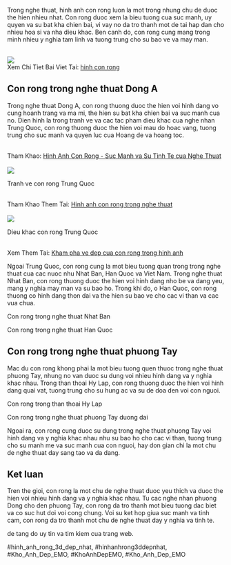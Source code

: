 <p>Trong nghe thuat, hinh anh con rong luon la mot trong nhung chu de duoc the hien nhieu nhat. Con rong duoc xem la bieu tuong cua suc manh, uy quyen va su bat kha chien bai, vi vay no da tro thanh mot de tai hap dan cho nhieu hoa si va nha dieu khac. Ben canh do, con rong cung mang trong minh nhieu y nghia tam linh va tuong trung cho su bao ve va may man.</p><br><img src="https://khoanhdepemo.com/wp-content/uploads/2024/12/Anh-Trai-Dat1-300x169.jpg"></br>
Xem Chi Tiet Bai Viet Tai: <a href="https://khoanhdepemo.com/hinh-anh-rong-vang-dep-nhat/">hinh con rong</a><h2>Con rong trong nghe thuat Dong A</h2><p>Trong nghe thuat Dong A, con rong thuong duoc the hien voi hinh dang vo cung hoanh trang va ma mi, the hien su bat kha chien bai va suc manh cua no. Dien hinh la trong tranh ve va cac tac pham dieu khac cua nghe nhan Trung Quoc, con rong thuong duoc the hien voi mau do hoac vang, tuong trung cho suc manh va quyen luc cua Hoang de va hoang toc.</p><br>Tham Khao: <a href="https://band.us/band/97197718/post/356">Hinh Anh Con Rong - Suc Manh va Su Tinh Te cua Nghe Thuat</a></br><br><img src="https://khoanhdepemo.com/wp-content/uploads/2024/12/cropped-Du-an-moi.png"></br><div class="img-container">

<p>Tranh ve con rong Trung Quoc</p><br>Tham Khao Them Tai: <a href="https://sites.google.com/view/khonhpemo/hinh-anh-con-rong-trong-nghe-thuat">Hinh anh con rong trong nghe thuat</a></br><br><img src="https://khoanhdepemo.com/wp-content/uploads/2024/12/cropped-Du-an-moi.png"></br>

<p>Dieu khac con rong Trung Quoc</p><br>Xem Them Tai: <a href="https://telegra.ph/Con-r%E1%BB%93ng-l%C3%A0-m%E1%BB%99t-trong-nh%E1%BB%AFng-h%C3%ACnh-t%C6%B0%E1%BB%A3ng-quen-thu%E1%BB%99c-v%C3%A0-%C4%91%C6%B0%E1%BB%A3c-y%C3%AAu-th%C3%ADch-trong-nhi%E1%BB%81u-n%E1%BB%81n-v%C4%83n-h%C3%B3a-tr%C3%AAn-th%E1%BA%BF-gi%E1%BB%9Bi-V%E1%BB%9Bi-s%E1%BB%B1-k%E1%BA%BFt-h%E1%BB%A3p-gi%E1%BB%AFa-s%E1%BB%A9-04-17">Kham pha ve dep cua con rong trong hinh anh</a></br>
</div><p>Ngoai Trung Quoc, con rong cung la mot bieu tuong quan trong trong nghe thuat cua cac nuoc nhu Nhat Ban, Han Quoc va Viet Nam. Trong nghe thuat Nhat Ban, con rong thuong duoc the hien voi hinh dang nho be va dang yeu, mang y nghia may man va su bao ho. Trong khi do, o Han Quoc, con rong thuong co hinh dang thon dai va the hien su bao ve cho cac vi than va cac vua chua.</p><div class="img-container">

<p>Con rong trong nghe thuat Nhat Ban</p>

<p>Con rong trong nghe thuat Han Quoc</p>
</div><h2>Con rong trong nghe thuat phuong Tay</h2><p>Mac du con rong khong phai la mot bieu tuong quen thuoc trong nghe thuat phuong Tay, nhung no van duoc su dung voi nhieu hinh dang va y nghia khac nhau. Trong than thoai Hy Lap, con rong thuong duoc the hien voi hinh dang quai vat, tuong trung cho su hung ac va su de doa den voi con nguoi.</p><div class="img-container">

<p>Con rong trong than thoai Hy Lap</p>

<p>Con rong trong nghe thuat phuong Tay duong dai</p>
</div><p>Ngoai ra, con rong cung duoc su dung trong nghe thuat phuong Tay voi hinh dang va y nghia khac nhau nhu su bao ho cho cac vi than, tuong trung cho su manh me va suc manh cua con nguoi, hay don gian chi la mot chu de nghe thuat day sang tao va da dang.</p><h2>Ket luan</h2><p>Tren the gioi, con rong la mot chu de nghe thuat duoc yeu thich va duoc the hien voi nhieu hinh dang va y nghia khac nhau. Tu cac nghe nhan phuong Dong cho den phuong Tay, con rong da tro thanh mot bieu tuong dac biet va co suc hut doi voi cong chung. Voi su ket hop giua suc manh va tinh cam, con rong da tro thanh mot chu de nghe thuat day y nghia va tinh te.</p><p>de tang do uy tin va tim kiem cua trang web.</p>
#hinh_anh_rong_3d_dep_nhat, #hinhanhrong3ddepnhat, #Kho_Anh_Dep_EMO, #KhoAnhDepEMO, #Kho_Anh_Dep_EMO
